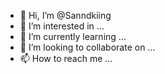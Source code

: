 - 👋 Hi, I’m @Sanndkiing
- 👀 I’m interested in ...
- 🌱 I’m currently learning ...
- 💞️ I’m looking to collaborate on ...
- 📫 How to reach me ...

<!---
Sanndkiing/Sanndkiing is a ✨ special ✨ repository because its `README.md` (this file) appears on your GitHub profile.
You can click the Preview link to take a look at your changes.
--->
